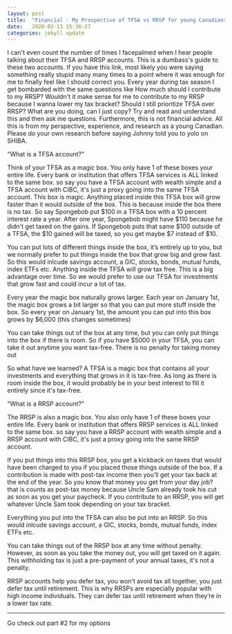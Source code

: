 ```yaml
---
layout: post
title:  "Financial - My Prospective of TFSA vs RRSP for young Canadians PART 1"
date:   2020-02-13 15:36:27
categories: jekyll update
---
```


I can't even count the number of times I facepalmed when I hear people talking about their TFSA and RRSP accounts. This is a dumbass's guide to these two accounts. If you have this link, most likely you were saying something really stupid many many times to a point where it was enough for me to finally feel like I should correct you. Every year during tax season I get bombarded with the same questions like How much should I contribute to my RRSP? Wouldn't it make sense for me to contribute to my RRSP because I wanna lower my tax bracket?  Should I still prioritize TFSA over RRSP? What are you doing, can I just copy? Try and read and understand this and then ask me questions. Furthermore, this is not financial advice. All this is from my perspective, experience, and research as a young Canadian. Please do your own research before saying Johnny told you to yolo on SHIBA.


"What is a TFSA account?"


Think of your TFSA as a magic box. You only have 1 of these boxes your entire life. Every bank or institution that offers TFSA services is ALL linked to the same box. so say you have a TFSA account with wealth simple and a TFSA account with CIBC, it's just a proxy going into the same TFSA account. This box is magic. Anything placed inside this TFSA box will grow faster than it would outside of the box. This is because inside the box there is no tax. So say Spongebob put $100 in a TFSA box with a 10 percent interest rate a year. After one year, Spongebob might have $110 because he didn't get taxed on the gains. If Spongebob puts that same $100 outside of a TFSA, the $10 gained will be taxed, so you get maybe $7 instead of $10.


You can put lots of different things inside the box, it’s entirely up to you, but we normally prefer to put things inside the box that grow big and grow fast. So this would inlcude savings account, a GIC, stocks, bonds, mutual funds, index ETFs etc. Anything inside the TFSA will grow tax free. This is a big advantage over time. So we would prefer to use our TFSA for investments that grow fast and could incur a lot of tax.


Every year the magic box naturally grows larger. Each year on January 1st, the magic box grows a bit larger so that you can put more stuff inside the box. So every year on January 1st, the amount you can put into this box grows by $6,000 (this changes sometimes)


You can take things out of the box at any time, but you can only put things into the box if there is room. So if you have $5000 in your TFSA, you can take it out anytime you want tax-free. There is no penalty for taking money out


So what have we learned? A TFSA is a magic box that contains all your investments and everything that grows in it is tax-free. As long as there is room inside the box, it would probably be in your best interest to fill it entirely since it's tax-free.


"What is a RRSP account?"


The RRSP is also a magic box. You also only have 1 of these boxes your entire life. Every bank or institution that offers RRSP services is ALL linked to the same box. so say you have a RRSP account with wealth simple and a RRSP account with CIBC, it's just a proxy going into the same RRSP account.


If you put things into this RRSP box, you get a kickback on taxes that would have been charged to you if you placed those things outside of the box. If a contribution is made with post-tax income then you’ll get your tax back at the end of the year. So you know that money you get from your day job? that is counts as post-tax money because Uncle Sam already took his cut as soon as you get your paycheck. If you contribute to an RRSP,  you will get whatever Uncle Sam took depending on your tax bracket.


Everything you put into the TFSA can also be put into an RRSP.  So this would inlcude savings account, a GIC, stocks, bonds, mutual funds, index ETFs etc.


You can take things out of the RRSP box at any time without penalty. However, as soon as you take the money out, you will get taxed on it again. This withholding tax is just a pre-payment of your annual taxes, it's not a penalty.


RRSP accounts help you defer tax, you won’t avoid tax all together, you just defer tax until retirement. This is why RRSPs are especially popular with high income individuals. They can defer tax until retirement when they’re in a lower tax rate.



_________________________


Go check out part #2 for my options